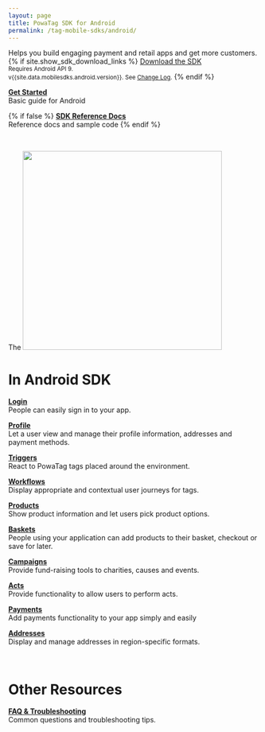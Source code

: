```yaml
---
layout: page
title: PowaTag SDK for Android
permalink: /tag-mobile-sdks/android/
---
```


Helps you build engaging payment and retail apps and get more customers.
{% if site.show_sdk_download_links %}
<a class="download-link android" href="{{site.data.mobilesdks.android.url}}">Download the SDK</a><br />
<small>Requires Android API 9.</small><br />
<small>v{{site.data.mobilesdks.android.version}}. See [Change Log]({{site.baseurl}}/tag-mobile-sdks/android/changelog/).</small>
{% endif %}

**[Get Started]({{site.baseurl}}/tag-mobile-sdks/android/start/)**<br />
Basic guide for Android

{% if false %}
**[SDK Reference Docs]({{site.baseurl}}/tag-mobile-sdks/android/reference/)**<br />
Reference docs and sample code
{% endif %}

<br />

The 
<img src="{{ '/images/powatag_mobile_sdks_generic_workflow.png' | prepend: site.baseurl }}" height="400" />

# In Android SDK

**[Login]({{site.baseurl}}/tag-mobile-sdks/android/login/)**<br />
People can easily sign in to your app.

**[Profile]({{site.baseurl}}/tag-mobile-sdks/android/profile/)**<br />
Let a user view and manage their profile information, addresses and payment methods.

**[Triggers]({{site.baseurl}}/tag-mobile-sdks/android/triggers/)**<br />
React to PowaTag tags placed around the environment.

**[Workflows]({{site.baseurl}}/tag-mobile-sdks/android/workflows/)**<br />
Display appropriate and contextual user journeys for tags.

**[Products]({{site.baseurl}}/tag-mobile-sdks/android/products/)**<br />
Show product information and let users pick product options.

**[Baskets]({{site.baseurl}}/tag-mobile-sdks/android/baskets/)**<br />
People using your application can add products to their basket, checkout or save for later.

**[Campaigns]({{site.baseurl}}/tag-mobile-sdks/android/campaigns/)**<br />
Provide fund-raising tools to charities, causes and events.

**[Acts]({{site.baseurl}}/tag-mobile-sdks/android/acts/)**<br />
Provide functionality to allow users to perform acts.

**[Payments]({{site.baseurl}}/tag-mobile-sdks/android/payments/)**<br />
Add payments functionality to your app simply and easily

**[Addresses]({{site.baseurl}}/tag-mobile-sdks/android/addresses/)**<br />
Display and manage addresses in region-specific formats.

<br />

# Other Resources

**[FAQ & Troubleshooting]({{site.baseurl}}/tag-mobile-sdks/android/faq/)**<br />
Common questions and troubleshooting tips.
